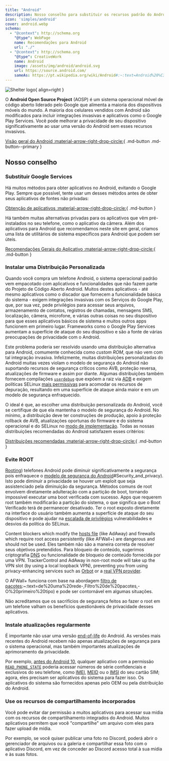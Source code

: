 ```yaml
---
title: "Android"
description: Nosso conselho para substituir os recursos padrão do Android que invadem a privacidade por alternativas privadas e seguras.
icon: 'simples/android'
cover: android.webp
schema:
  - "@context": http://schema.org
    "@type": WebPage
    name: Recomendações para Android
    url: "./"
  - "@context": http://schema.org
    "@type": CreativeWork
    name: Android
    image: /assets/img/android/android.svg
    url: https://source.android.com/
    sameAs: https://pt.wikipedia.org/wiki/Android#:~:text=Android%20%C3%A9%20um%20sistema%20operacional,desenvolvedores%20conhecido%20como%20Open%20Handset
---
```


![Shelter logo](../assets/img/android/android.svg){ align=right }

O **Android Open Source Project** (AOSP) é um sistema operacional móvel de código aberto liderado pelo Google que alimenta a maioria dos dispositivos móveis do mundo. A maioria dos celulares vendidos com Android são modificados para incluir integrações invasivas e aplicativos como o Google Play Services. Você pode melhorar a privacidade de seu dispositivo significativamente ao usar uma versão do Android sem esses recursos invasivos.

[Visão geral do Android :material-arrow-right-drop-circle:](../os/android-overview.md){ .md-button .md-button--primary }

## Nosso conselho

### Substituir Google Services

Há muitos métodos para obter aplicativos no Android, evitando o Google Play. Sempre que possível, tente usar um desses métodos antes de obter seus aplicativos de fontes não privadas:

[Obtenção de aplicativos :material-arrow-right-drop-circle:](obtaining-apps.md){ .md-button }

Há também muitas alternativas privadas para os aplicativos que vêm pré-instalados no seu telefone, como o aplicativo da câmera. Além dos aplicativos para Android que recomendamos neste site em geral, criamos uma lista de utilitários de sistema específicos para Android que podem ser úteis.

[Recomendações Gerais do Aplicativo :material-arrow-right-drop-circle:](general-apps.md){ .md-button }

### Instalar uma Distribuição Personalizada

Quando você compra um telefone Android, o sistema operacional padrão vem empacotado com aplicativos e funcionalidades que não fazem parte do Projeto de Código Aberto Android. Muitos destes aplicativos - até mesmo aplicativos como o discador que fornecem a funcionalidade básica do sistema - exigem integrações invasivas com os Serviços do Google Play, que, por sua vez, pede privilégios para acessar seus arquivos, armazenamento de contatos, registros de chamadas, mensagens SMS, localização, câmera, microfone, e várias outras coisas no seu dispositivo para que esses aplicativos básicos de sistema e muitos outros apps funcionem em primeiro lugar. Frameworks como o Google Play Services aumentam a superfície de ataque do seu dispositivo e são a fonte de várias preocupações de privacidade com o Android.

Este problema poderia ser resolvido usando uma distribuição alternativa para Android, comumente conhecida como _custom ROM_, que não vem com tal integração invasiva. Infelizmente, muitas distribuições personalizadas do Android muitas vezes violam o modelo de segurança do Android não suportando recursos de segurança críticos como AVB, proteção reversa, atualizações de firmware e assim por diante. Algumas distribuições também fornecem compilações [`userdebug`](https://source.android.com/setup/build/building#choose-a-target) que expõem a raiz via [ADB](https://developer.android.com/studio/command-line/adb) e exigem políticas SELinux [mais permissivas](https://github.com/LineageOS/android_system_sepolicy/search?q=userdebug&type=code) para acomodar os recursos de depuração, resultando em uma superfície de ataque ainda maior e em um modelo de segurança enfraquecido.

O ideal é que, ao escolher uma distribuição personalizada do Android, você se certifique de que ela mantenha o modelo de segurança do Android. No mínimo, a distribuição deve ter construções de produção, apoio à proteção rollback de AVB, atualizações oportunas do firmware e do sistema operacional e do SELinux no [modo de implementação](https://source.android.com/security/selinux/concepts#enforcement_levels). Todas as nossas distribuições recomendadas do Android satisfazem esses critérios:

[Distribuições recomendadas :material-arrow-right-drop-circle:](distributions.md){ .md-button }

### Evite ROOT

[Rooting](https://pt.wikipedia.org/wiki/Root_no_Android#:~:text=O%20root%20ou%20rooting%20%C3%A9,indispon%C3%ADveis%20em%20sua%20configura%C3%A7%C3%A3o%20padr%C3%A3o.)) telefones Android pode diminuir significativamente a segurança pois enfraquece o [modelo de segurança do Android](https://pt.wikipedia.org/wiki/Android#:~:text=Android%20%C3%A9%20um%20sistema%20operacional,desenvolvedores%20conhecido%20como%20Open%20Handset)#Security_and_privacy). Isto pode diminuir a privacidade se houver um exploit que seja assistenciado pela diminuição da segurança. Métodos comuns de root envolvem diretamente adulteração com a partição de boot, tornando impossível executar uma boot verificada com sucesso. Apps que requerem root também modificarão a partição do sistema, o que significa que o Boot Verificado terá de permanecer desativado. Ter o root exposto diretamente na interface do usuário também aumenta a superfície de ataque do seu dispositivo e pode ajudar na [escalada de privilégios](https://pt.wikipedia.org/wiki/Escalonamento_de_privil%C3%A9gios#:~:text=A%20escala%C3%A7%C3%A3o%20de%20privil%C3%A9gios%20%C3%A9,de%20um%20aplicativo%20ou%20usu%C3%A1rio.) vulnerabilidades e desvios da política do SELinux.

Content blockers which modify the [hosts file](https://en.wikipedia.org/wiki/Hosts_\(file\)) (like AdAway) and firewalls which require root access persistently (like AFWall+) are dangerous and should not be used. Eles também não são a maneira correta de resolver seus objetivos pretendidos. Para bloqueio de conteúdo, sugerimos criptografia [DNS](../dns.md) ou funcionalidade de bloqueio de conteúdo fornecida por uma VPN. TrackerControl and AdAway in non-root mode will take up the VPN slot (by using a local loopback VPN), preventing you from using privacy-enhancing services such as [Orbot](../alternative-networks.md#orbot) or a [real VPN provider](../vpn.md).

O AFWall+ funciona com base na abordagem [filtro de pacotes](https://en-m-wikipedia-org.translate.goog/?_x_tr_sl=auto&_x_tr_tl=pt&_x_tr_hl=pt-BR&_x_tr_pto=wapp&_x_tr_hist=true#Packet_filter):~:text=de%20uma%20rede-,Filtro%20de%20pacotes,-O%20primeiro%20tipo) e pode ser contornável em algumas situações.

Não acreditamos que os sacrifícios de segurança feitos ao fazer o root em um telefone valham os benefícios questionáveis de privacidade desses aplicativos.

### Instale atualizações regularmente

É importante não usar uma versão [end-of-life](https://endoflife.date/android) do Android. As versões mais recentes do Android recebem não apenas atualizações de segurança para o sistema operacional, mas também importantes atualizações de aprimoramento da privacidade.

Por exemplo, [antes do Android 10](https://developer.android.com/about/versions/10/privacy/changes), qualquer aplicativo com a permissão [`READ_PHONE_STATE`](https://developer.android.com/reference/android/Manifest.permission#READ_PHONE_STATE) poderia acessar números de série confidenciais e exclusivos do seu telefone, como [IMEI](https://en.wikipedia.org/wiki/International_Mobile_Equipment_Identity), [MEID](https://en.wikipedia.org/wiki/Mobile_equipment_identifier) ou o [IMSI](https://en.wikipedia.org/wiki/International_mobile_subscriber_identity) do seu cartão SIM; agora, eles precisam ser aplicativos do sistema para fazer isso. Os aplicativos do sistema são fornecidos apenas pelo OEM ou pela distribuição do Android.

### Use os recursos de compartilhamento incorporados

Você pode evitar dar permissão a muitos aplicativos para acessar sua mídia com os recursos de compartilhamento integrados do Android. Muitos aplicativos permitem que você "compartilhe" um arquivo com eles para fazer upload de mídia.

Por exemplo, se você quiser publicar uma foto no Discord, poderá abrir o gerenciador de arquivos ou a galeria e compartilhar essa foto com o aplicativo Discord, em vez de conceder ao Discord acesso total à sua mídia e às suas fotos.
